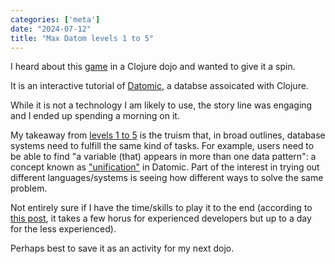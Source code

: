 ```yaml
---
categories: ['meta']
date: "2024-07-12"
title: "Max Datom levels 1 to 5"
---
```


I heard about this [game](https://max-datom.com/) in a Clojure dojo and wanted to give it a spin.

It is an interactive tutorial of [Datomic](https://en.wikipedia.org/wiki/Datomic), a databse assoicated with Clojure.  

While it is not a technology I am likely to use, the story line was engaging and I ended up spending a morning on it.

My takeaway from [levels 1 to 5](https://github.com/3willows/maxdatom) is the truism that, in broad outlines, database systems need to fulfill the same kind of tasks.  For example, users need to be able to find "a variable (that) appears in more than one data pattern": a concept known as ["unification"](https://docs.datomic.com/query/query-executing.html#unification) in Datomic.  Part of the interest in trying out different languages/systems is seeing how different ways to solve the same problem. 

Not entirely sure if I have the time/skills to play it to the end (according to [this post](https://clojurians-log.clojureverse.org/datomic/2022-07-15), it takes a few horus for experienced developers but up to a day for the less experienced).  

Perhaps best to save it as an activity for my next dojo.